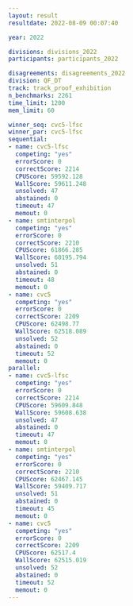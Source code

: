 ```yaml
---
layout: result
resultdate: 2022-08-09 00:07:40

year: 2022

divisions: divisions_2022
participants: participants_2022

disagreements: disagreements_2022
division: QF_DT
track: track_proof_exhibition
n_benchmarks: 2261
time_limit: 1200
mem_limit: 60

winner_seq: cvc5-lfsc
winner_par: cvc5-lfsc
sequential:
- name: cvc5-lfsc
  competing: "yes"
  errorScore: 0
  correctScore: 2214
  CPUScore: 59592.128
  WallScore: 59611.248
  unsolved: 47
  abstained: 0
  timeout: 47
  memout: 0
- name: smtinterpol
  competing: "yes"
  errorScore: 0
  correctScore: 2210
  CPUScore: 61866.285
  WallScore: 60195.794
  unsolved: 51
  abstained: 0
  timeout: 48
  memout: 0
- name: cvc5
  competing: "yes"
  errorScore: 0
  correctScore: 2209
  CPUScore: 62498.77
  WallScore: 62518.089
  unsolved: 52
  abstained: 0
  timeout: 52
  memout: 0
parallel:
- name: cvc5-lfsc
  competing: "yes"
  errorScore: 0
  correctScore: 2214
  CPUScore: 59609.848
  WallScore: 59608.638
  unsolved: 47
  abstained: 0
  timeout: 47
  memout: 0
- name: smtinterpol
  competing: "yes"
  errorScore: 0
  correctScore: 2210
  CPUScore: 62467.145
  WallScore: 59409.717
  unsolved: 51
  abstained: 0
  timeout: 45
  memout: 0
- name: cvc5
  competing: "yes"
  errorScore: 0
  correctScore: 2209
  CPUScore: 62517.4
  WallScore: 62515.019
  unsolved: 52
  abstained: 0
  timeout: 52
  memout: 0
---
```

